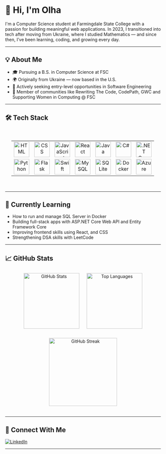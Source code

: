 # 👋 Hi, I'm Olha

I'm a Computer Science student at Farmingdale State College with a passion for building meaningful web applications. In 2023, I transitioned into tech after moving from Ukraine, where I studied Mathematics — and since then, I’ve been learning, coding, and growing every day.


---

## 💡 About Me

- 🎓 Pursuing a B.S. in Computer Science at FSC
- 🌍 Originally from Ukraine — now based in the U.S.
- 💼 Actively seeking entry-level opportunities in Software Engineering
- 🤝 Member of communities like Rewriting The Code, CodePath, GWC and Supporting Women in Computing @ FSC

---

## 🛠 Tech Stack

<div align="center" style="padding: 20px;">
  <!-- Tech Icons Row -->
  <table>
    <tr>
      <td align="center">
        <img width="50" src="https://raw.githubusercontent.com/marwin1991/profile-technology-icons/refs/heads/main/icons/html.png" alt="HTML" title="HTML"/>
      </td>
      <td align="center">
        <img width="50" src="https://raw.githubusercontent.com/marwin1991/profile-technology-icons/refs/heads/main/icons/css.png" alt="CSS" title="CSS"/>
      </td>
      <td align="center">
        <img width="50" src="https://raw.githubusercontent.com/marwin1991/profile-technology-icons/refs/heads/main/icons/javascript.png" alt="JavaScript" title="JavaScript"/>
      </td>
      <td align="center">
        <img width="50" src="https://raw.githubusercontent.com/marwin1991/profile-technology-icons/refs/heads/main/icons/react.png" alt="React" title="React"/>
      </td>
      <td align="center">
        <img width="50" src="https://raw.githubusercontent.com/marwin1991/profile-technology-icons/refs/heads/main/icons/java.png" alt="Java" title="Java"/>
      </td>
      <td align="center">
        <img width="50" src="https://raw.githubusercontent.com/marwin1991/profile-technology-icons/refs/heads/main/icons/c%23.png" alt="C#" title="C#"/>
      </td>
      <td align="center">
        <img width="50" src="https://raw.githubusercontent.com/marwin1991/profile-technology-icons/refs/heads/main/icons/_net_core.png" alt=".NET Core" title=".NET Core"/>
      </td>
    </tr>
    <tr>
      <td align="center">
        <img width="50" src="https://raw.githubusercontent.com/marwin1991/profile-technology-icons/refs/heads/main/icons/python.png" alt="Python" title="Python"/>
      </td>
      <td align="center">
        <img width="50" src="https://raw.githubusercontent.com/marwin1991/profile-technology-icons/refs/heads/main/icons/flask.png" alt="Flask" title="Flask"/>
      </td>
      <td align="center">
        <img width="50" src="https://raw.githubusercontent.com/marwin1991/profile-technology-icons/refs/heads/main/icons/swift.png" alt="Swift" title="Swift"/>
      </td>
      <td align="center">
        <img width="50" src="https://raw.githubusercontent.com/marwin1991/profile-technology-icons/refs/heads/main/icons/mysql.png" alt="MySQL" title="MySQL"/>
      </td>
      <td align="center">
        <img width="50" src="https://raw.githubusercontent.com/marwin1991/profile-technology-icons/refs/heads/main/icons/sqlite.png" alt="SQLite" title="SQLite"/>
      </td>
      <td align="center">
        <img width="50" src="https://raw.githubusercontent.com/marwin1991/profile-technology-icons/refs/heads/main/icons/docker.png" alt="Docker" title="Docker"/>
      </td>
      <td align="center">
        <img width="50" src="https://raw.githubusercontent.com/marwin1991/profile-technology-icons/refs/heads/main/icons/microsoft_azure.png" alt="Azure" title="Microsoft Azure"/>
      </td>
    </tr>
  </table>
</div>


---

## 🌱 Currently Learning

- How to run and manage SQL Server in Docker
- Building full-stack apps with ASP.NET Core Web API and Entity Framework Core
- Improving frontend skills using React, and CSS
- Strengthening DSA skills with LeetCode

---

## 📈 GitHub Stats

<div align="center">

  <img src="https://github-readme-stats.vercel.app/api?username=colaola20&show_icons=true&theme=tokyonight&hide_border=false&border_radius=10" height="180" alt="GitHub Stats" style="margin: 10px;" />

  <img src="https://github-readme-stats.vercel.app/api/top-langs/?username=colaola20&layout=compact&theme=tokyonight&hide_border=false&border_radius=10" height="180" alt="Top Languages" style="margin: 10px;" />

</div>

<div align="center">

  <img src="https://streak-stats.demolab.com?user=colaola20&locale=en&mode=daily&theme=tokyonight&hide_border=false&border_radius=10" height="220" alt="GitHub Streak" style="margin: 20px 0;" />

</div>

---

## 🤝 Connect With Me

[![LinkedIn](https://img.shields.io/badge/-LinkedIn-blue?style=flat-square&logo=linkedin)](https://www.linkedin.com/in/your-linkedin-url)

---
